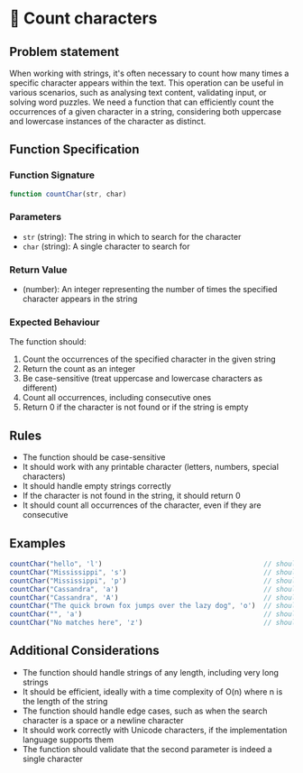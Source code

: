 # 🧮 Count characters

## Problem statement

When working with strings, it's often necessary to count how many times a specific character appears within the text. This operation can be useful in various scenarios, such as analysing text content, validating input, or solving word puzzles. We need a function that can efficiently count the occurrences of a given character in a string, considering both uppercase and lowercase instances of the character as distinct.


## Function Specification

### Function Signature
```javascript
function countChar(str, char)
```

### Parameters
- `str` (string): The string in which to search for the character
- `char` (string): A single character to search for

### Return Value
- (number): An integer representing the number of times the specified character appears in the string

### Expected Behaviour
The function should:

1. Count the occurrences of the specified character in the given string
2. Return the count as an integer
3. Be case-sensitive (treat uppercase and lowercase characters as different)
4. Count all occurrences, including consecutive ones
5. Return 0 if the character is not found or if the string is empty

## Rules
- The function should be case-sensitive
- It should work with any printable character (letters, numbers, special characters)
- It should handle empty strings correctly
- If the character is not found in the string, it should return 0
- It should count all occurrences of the character, even if they are consecutive

## Examples
```javascript
countChar("hello", 'l')                                        // should return 2
countChar("Mississippi", 's')                                  // should return 4
countChar("Mississippi", 'p')                                  // should return 2
countChar("Cassandra", 'a')                                    // should return 3
countChar("Cassandra", 'A')                                    // should return 1
countChar("The quick brown fox jumps over the lazy dog", 'o')  // should return 4
countChar("", 'a')                                             // should return 0
countChar("No matches here", 'z')                              // should return 0
```

## Additional Considerations
- The function should handle strings of any length, including very long strings
- It should be efficient, ideally with a time complexity of O(n) where n is the length of the string
- The function should handle edge cases, such as when the search character is a space or a newline character
- It should work correctly with Unicode characters, if the implementation language supports them
- The function should validate that the second parameter is indeed a single character